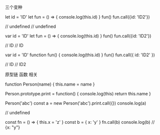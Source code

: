 三个变种

let id = 'ID'
let fun = () => {
  console.log(this.id)
}
fun()
fun.call({id: 'ID2'})

// undefined
// undefined


var id = 'ID'
let fun = () => {
  console.log(this.id)
}
fun()
fun.call({id: 'ID2'})

// ID
// ID

var id = 'ID'
function fun() {
  console.log(this.id)
}
fun()
fun.call({ id: 'ID2' })

// ID
// ID2


原型链 函数 相关

function Person(name) {
  this.name = name
}

Person.prototype.print = function() {
  console.log(this)
  return this.name
}

Person('abc')
const a = new Person('abc').print.call({})
console.log(a)

// undefined


const fn = () => {
  this.x = 'z'
}
const b = { x: 'y' }
fn.call(b)
console.log(b)
// {x: "y"}
